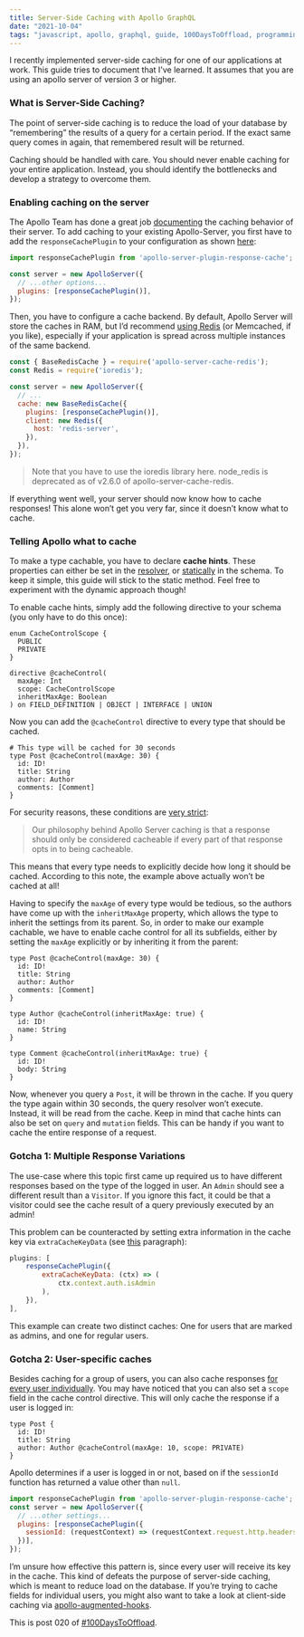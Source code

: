 ```yaml
---
title: Server-Side Caching with Apollo GraphQL
date: "2021-10-04"
tags: "javascript, apollo, graphql, guide, 100DaysToOffload, programming"
---
```


I recently implemented server-side caching for one of our applications at work.
This guide tries to document that I've learned. It assumes that you are using
an apollo server of version 3 or higher.

### What is Server-Side Caching?

The point of server-side caching is to reduce the load of your database by
“remembering” the results of a query for a certain period. If the exact same
query comes in again, that remembered result will be returned.

Caching should be handled with care. You should never enable caching for your
entire application. Instead, you should identify the bottlenecks and develop a
strategy to overcome them.

### Enabling caching on the server

The Apollo Team has done a great job
[documenting](https://www.apollographql.com/docs/apollo-server/performance/caching/)
the caching behavior of their server. To add caching to your existing
Apollo-Server, you first have to add the `responseCachePlugin` to your
configuration as shown
[here](https://www.apollographql.com/docs/apollo-server/performance/caching/#caching-with-responsecacheplugin-advanced):

```js
import responseCachePlugin from 'apollo-server-plugin-response-cache';

const server = new ApolloServer({
  // ...other options...
  plugins: [responseCachePlugin()],
});
```

Then, you have to configure a cache backend. By default, Apollo Server will
store the caches in RAM, but I’d recommend [using
Redis](https://www.apollographql.com/docs/apollo-server/data/data-sources/#using-memcachedredis-as-a-cache-storage-backend)
(or Memcached, if you like), especially if your application is spread across
multiple instances of the same backend.

```js
const { BaseRedisCache } = require('apollo-server-cache-redis');
const Redis = require('ioredis');

const server = new ApolloServer({
  // ...
  cache: new BaseRedisCache({
    plugins: [responseCachePlugin()],
    client: new Redis({
      host: 'redis-server',
    }),
  }),
});
```

> Note that you have to use the ioredis library here. node_redis is deprecated
> as of v2.6.0 of apollo-server-cache-redis.

If everything went well, your server should now know how to cache responses!
This alone won’t get you very far, since it doesn’t know what to cache.

### Telling Apollo what to cache

To make a type cachable, you have to declare **cache hints**. These properties
can either be set in the
[resolver](https://www.apollographql.com/docs/apollo-server/performance/caching/#in-your-resolvers-dynamic),
or
[statically](https://www.apollographql.com/docs/apollo-server/performance/caching/#in-your-schema-static)
in the schema. To keep it simple, this guide will stick to the static method.
Feel free to experiment with the dynamic approach though!

To enable cache hints, simply add the following directive to your schema (you
only have to do this once):

```gql
enum CacheControlScope {
  PUBLIC
  PRIVATE
}

directive @cacheControl(
  maxAge: Int
  scope: CacheControlScope
  inheritMaxAge: Boolean
) on FIELD_DEFINITION | OBJECT | INTERFACE | UNION
```

Now you can add the `@cacheControl` directive to every type that should be cached.

```gql
# This type will be cached for 30 seconds
type Post @cacheControl(maxAge: 30) {
  id: ID!
  title: String
  author: Author
  comments: [Comment]
}
```

For security reasons, these conditions are [very
strict](https://www.apollographql.com/docs/apollo-server/performance/caching/#why-are-these-the-maxage-defaults):

> Our philosophy behind Apollo Server caching is that a response should only be
> considered cacheable if every part of that response opts in to being
> cacheable.

This means that every type needs to explicitly decide how long it should be
cached. According to this note, the example above actually won’t be cached at
all!

Having to specify the `maxAge` of every type would be tedious, so the authors
have come up with the `inheritMaxAge` property, which allows the type to
inherit the settings from its parent. So, in order to make our example
cachable, we have to enable cache control for all its subfields, either by
setting the `maxAge` explicitly or by inheriting it from the parent:

```gql
type Post @cacheControl(maxAge: 30) {
  id: ID!
  title: String
  author: Author
  comments: [Comment]
}

type Author @cacheControl(inheritMaxAge: true) {
  id: ID!
  name: String
}

type Comment @cacheControl(inheritMaxAge: true) {
  id: ID!
  body: String
}
```

Now, whenever you query a `Post`, it will be thrown in the cache. If you query
the type again within 30 seconds, the query resolver won’t execute. Instead, it
will be read from the cache. Keep in mind that cache hints can also be set on
`query` and `mutation` fields. This can be handy if you want to cache the
entire response of a request.

### Gotcha 1: Multiple Response Variations

The use-case where this topic first came up required us to have different
responses based on the type of the logged in user. An `Admin` should see a
different result than a `Visitor`. If you ignore this fact, it could be that a
visitor could see the cache result of a query previously executed by an admin!

This problem can be counteracted by setting extra information in the cache key
via `extraCacheKeyData` (see
[this](https://www.apollographql.com/docs/apollo-server/performance/caching/#configuring-reads-and-writes)
paragraph):

```js
plugins: [
    responseCachePlugin({
        extraCacheKeyData: (ctx) => (
            ctx.context.auth.isAdmin
        ),
    }),
],
```

This example can create two distinct caches: One for users that are marked as
admins, and one for regular users.

### Gotcha 2: User-specific caches

Besides caching for a group of users, you can also cache responses [for every
user
individually](https://www.apollographql.com/docs/apollo-server/performance/caching/#identifying-users-for-private-responses).
You may have noticed that you can also set a `scope` field in the cache control
directive. This will only cache the response if a user is logged in:

```gql
type Post {
  id: ID!
  title: String
  author: Author @cacheControl(maxAge: 10, scope: PRIVATE)
}
```

Apollo determines if a user is logged in or not, based on if the `sessionId`
function has returned a value other than `null`.

```js
import responseCachePlugin from 'apollo-server-plugin-response-cache';
const server = new ApolloServer({
  // ...other settings...
  plugins: [responseCachePlugin({
    sessionId: (requestContext) => (requestContext.request.http.headers.get('sessionid') || null),
  })],
});
```

I’m unsure how effective this pattern is, since every user will receive its key
in the cache. This kind of defeats the purpose of server-side caching, which is
meant to reduce load on the database. If you’re trying to cache fields for
individual users, you might also want to take a look at client-side caching via
[apollo-augmented-hooks](https://github.com/appmotion/apollo-augmented-hooks).

This is post 020 of [#100DaysToOffload](https://100daystooffload.com/).
